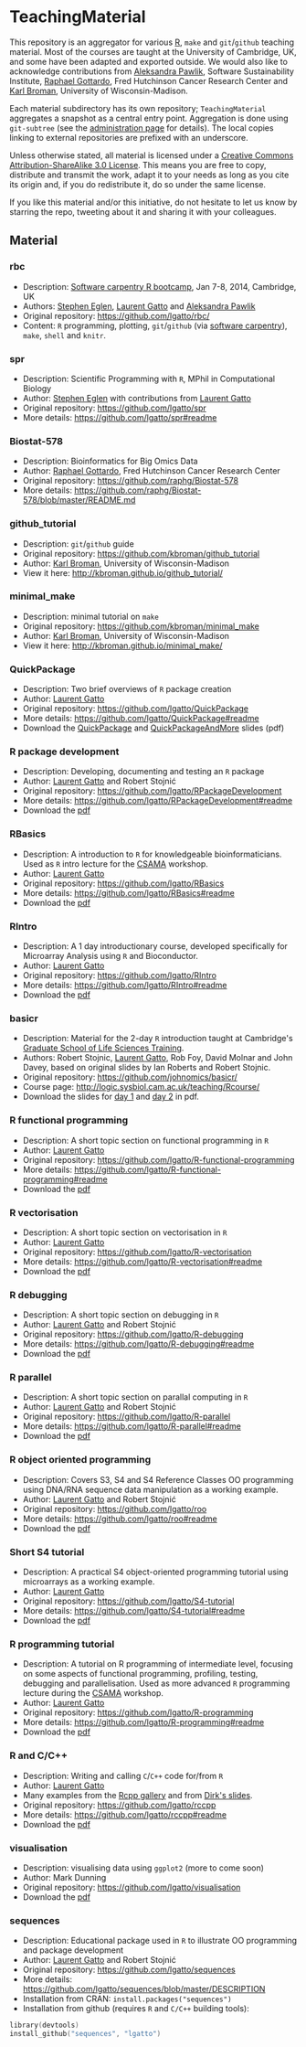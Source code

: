 TeachingMaterial
================

This repository is an aggregator for various
[R](http://www.r-project.org/), `make` and `git`/`github` teaching
material.  Most of the courses are taught at the University of
Cambridge, UK, and some have been adapted and exported outside. We
would also like to acknowledge contributions from
[Aleksandra Pawlik](http://www.software.ac.uk/about/people/aleksandra-pawlik),
Software Sustainability Institute,
[Raphael Gottardo](http://www.rglab.org/), Fred Hutchinson Cancer
Research Center and [Karl Broman](http://biostat.wisc.edu/~kbroman/),
University of Wisconsin-Madison.

Each material subdirectory has its own repository; `TeachingMaterial`
aggregates a snapshot as a central entry point.  Aggregation is done
using `git-subtree` (see the
[administration page](https://github.com/lgatto/TeachingMaterial/wiki/TM-Administration)
for details).  The local copies linking to external repositories are
prefixed with an underscore.

Unless otherwise stated, all material is licensed under a
[Creative Commons Attribution-ShareAlike 3.0 License](http://creativecommons.org/licenses/by-sa/3.0/).
This means you are free to copy, distribute and transmit the work,
adapt it to your needs as long as you cite its origin and, if you do
redistribute it, do so under the same license.

If you like this material and/or this initiative, do not hesitate to
let us know by starring the repo, tweeting about it and sharing it
with your colleagues.

## Material

### rbc
- Description: [Software carpentry R bootcamp](http://sje30.github.io/2014-01-07-cam/), Jan 7-8, 2014, Cambridge, UK
- Authors: [Stephen Eglen](http://www.damtp.cam.ac.uk/user/sje30/),
  [Laurent Gatto](https://github.com/lgatto) and
  [Aleksandra Pawlik](http://www.software.ac.uk/about/people/aleksandra-pawlik)
- Original repository: https://github.com/lgatto/rbc/
- Content: `R` programming, plotting, `git`/`github` (via [software carpentry](http://software-carpentry.org/)), `make`, `shell` and `knitr`. 

### spr
- Description: Scientific Programming with `R`, MPhil in Computational Biology
- Author: [Stephen Eglen](http://www.damtp.cam.ac.uk/user/sje30/) with contributions from [Laurent Gatto](https://github.com/lgatto)
- Original repository: https://github.com/lgatto/spr
- More details: https://github.com/lgatto/spr#readme

### Biostat-578
- Description: Bioinformatics for Big Omics Data
- Author: [Raphael Gottardo](http://www.rglab.org/), Fred Hutchinson Cancer Research Center
- Original repository: https://github.com/raphg/Biostat-578
- More details: https://github.com/raphg/Biostat-578/blob/master/README.md

### github_tutorial
- Description: `git`/`github` guide
- Original repository: https://github.com/kbroman/github_tutorial
- Author: [Karl Broman](http://biostat.wisc.edu/~kbroman/), University of Wisconsin-Madison
- View it here: http://kbroman.github.io/github_tutorial/

### minimal_make
- Description: minimal tutorial on `make`
- Original repository: https://github.com/kbroman/minimal_make
- Author: [Karl Broman](http://biostat.wisc.edu/~kbroman/), University of Wisconsin-Madison
- View it here: http://kbroman.github.io/minimal_make/

### QuickPackage
- Description: Two brief overviews of `R` package creation
- Author: [Laurent Gatto](https://github.com/lgatto)
- Original repository: https://github.com/lgatto/QuickPackage
- More details: https://github.com/lgatto/QuickPackage#readme
- Download the [QuickPackage](https://github.com/lgatto/QuickPackage/blob/master/QuickPackage.pdf?raw=true) and [QuickPackageAndMore](https://github.com/lgatto/QuickPackage/blob/master/QuickPackageAndMore.pdf?raw=true) slides (pdf)

### R package development
- Description: Developing, documenting and testing an `R` package
- Author: [Laurent Gatto](https://github.com/lgatto) and Robert Stojnić
- Original repository: https://github.com/lgatto/RPackageDevelopment
- More details: https://github.com/lgatto/RPackageDevelopment#readme
- Download the [pdf](https://github.com/lgatto/RPackageDevelopment/blob/master/rpd.pdf?raw=true)

### RBasics
- Description: A introduction to `R` for knowledgeable bioinformaticians. Used as `R` intro lecture for the [CSAMA](http://marray.economia.unimi.it/) workshop.
- Author: [Laurent Gatto](https://github.com/lgatto)
- Original repository: https://github.com/lgatto/RBasics
- More details: https://github.com/lgatto/RBasics#readme
- Download the [pdf](https://github.com/lgatto/RBasics/blob/master/R-Basics.pdf?raw=true)

### RIntro
- Description: A 1 day introductionary course, developed specifically for Microarray Analysis using `R` and Bioconductor.
- Author: [Laurent Gatto](https://github.com/lgatto)
- Original repository: https://github.com/lgatto/RIntro
- More details: https://github.com/lgatto/RIntro#readme
- Download the [pdf](https://github.com/lgatto/RIntro/blob/master/RIntro.pdf?raw=true)

### basicr
- Description: Material for the 2-day `R` introduction taught at Cambridge's [Graduate School of Life Sciences Training](http://www.training.cam.ac.uk/gsls/course/gsls-rintro).
- Authors: Robert Stojnic, [Laurent Gatto](https://github.com/lgatto), Rob Foy, David Molnar and John Davey, based on original slides by Ian Roberts and Robert Stojnic.
- Original repository: https://github.com/johnomics/basicr/
- Course page: http://logic.sysbiol.cam.ac.uk/teaching/Rcourse/
- Download the slides for [day 1](https://github.com/johnomics/basicr/raw/master/Basic_R_Day_1_slides.pdf) and [day 2](https://github.com/johnomics/basicr/raw/master/Basic_R_Day_2_slides.pdf) in pdf.

### R functional programming
- Description: A short topic section on functional programming in `R`
- Author: [Laurent Gatto](https://github.com/lgatto)
- Original repository: https://github.com/lgatto/R-functional-programming
- More details: https://github.com/lgatto/R-functional-programming#readme
- Download the [pdf](https://github.com/lgatto/R-functional-programming/blob/master/functional-programming.pdf?raw=true)

### R vectorisation
- Description: A short topic section on vectorisation in `R`
- Author: [Laurent Gatto](https://github.com/lgatto)
- Original repository: https://github.com/lgatto/R-vectorisation
- More details: https://github.com/lgatto/R-vectorisation#readme
- Download the [pdf](https://github.com/lgatto/R-vectorisation/blob/master/vectorisation.pdf?raw=true)

### R debugging
- Description: A short topic section on debugging in `R`
- Author: [Laurent Gatto](https://github.com/lgatto) and Robert Stojnić
- Original repository: https://github.com/lgatto/R-debugging
- More details: https://github.com/lgatto/R-debugging#readme
- Download the [pdf](https://github.com/lgatto/R-debugging/blob/master/debugging.pdf?raw=true)

### R parallel
- Description: A short topic section on parallal computing in `R`
- Author: [Laurent Gatto](https://github.com/lgatto) and Robert Stojnić
- Original repository: https://github.com/lgatto/R-parallel
- More details: https://github.com/lgatto/R-parallel#readme
- Download the [pdf](https://github.com/lgatto/R-parallel/blob/master/parallel.pdf?raw=true)

### R object oriented programming
- Description: Covers S3, S4 and S4 Reference Classes OO programming using DNA/RNA sequence data manipulation as a working example.
- Author: [Laurent Gatto](https://github.com/lgatto) and Robert Stojnić
- Original repository: https://github.com/lgatto/roo
- More details: https://github.com/lgatto/roo#readme
- Download the [pdf](https://github.com/lgatto/roo/blob/master/roo.pdf?raw=true)

### Short S4 tutorial
- Description: A practical S4 object-oriented programming tutorial using microarrays as a working example.
- Author: [Laurent Gatto](https://github.com/lgatto) 
- Original repository: https://github.com/lgatto/S4-tutorial
- More details: https://github.com/lgatto/S4-tutorial#readme
- Download the [pdf](https://github.com/lgatto/S4-tutorial/blob/master/S4-tutorial.pdf?raw=true)

### R programming tutorial
- Description: A tutorial on R programming of intermediate level, focusing on some aspects of functional programming, profiling, testing, debugging and parallelisation. Used as more advanced `R` programming lecture during the [CSAMA](http://marray.economia.unimi.it/) workshop.
- Author: [Laurent Gatto](https://github.com/lgatto) 
- Original repository: https://github.com/lgatto/R-programming
- More details: https://github.com/lgatto/R-programming#readme
- Download the [pdf](https://github.com/lgatto/R-programming/blob/master/R-programming.pdf?raw=true)

### R and C/C++
- Description: Writing and calling `C`/`C++` code for/from `R`
- Author:  [Laurent Gatto](https://github.com/lgatto) 
- Many examples from the [Rcpp gallery](http://gallery.rcpp.org/) and 
  from [Dirk's slides](http://dirk.eddelbuettel.com/bio/presentations.html).
- Original repository: https://github.com/lgatto/rccpp
- More details: https://github.com/lgatto/rccpp#readme
- Download the [pdf](https://github.com/lgatto/rccpp/blob/master/rccpp.pdf?raw=true)

### visualisation
- Description: visualising data using `ggplot2` (more to come soon)
- Author: Mark Dunning
- Original repository: https://github.com/lgatto/visualisation
- Download the [pdf](https://github.com/lgatto/visualisation/blob/master/ggplot2_cambr28oct2013.pdf?raw=true)

### sequences
- Description: Educational package used in `R` to illustrate OO programming and package development
- Author: [Laurent Gatto](https://github.com/lgatto) and Robert Stojnić
- Original repository: https://github.com/lgatto/sequences
- More details: https://github.com/lgatto/sequences/blob/master/DESCRIPTION
- Installation from CRAN: `install.packages("sequences")`
- Installation from github (requires `R` and `C/C++` building tools): 

```c
library(devtools)
install_github("sequences", "lgatto")
```

